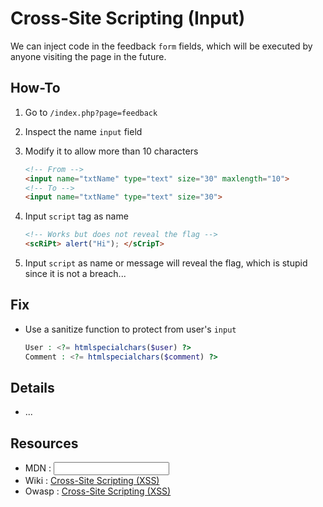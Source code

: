 # Cross-Site Scripting (Input)

We can inject code in the feedback `form` fields, which will be executed by anyone visiting the page in the future.

## How-To

1. Go to `/index.php?page=feedback`
2. Inspect the name `input` field
3. Modify it to allow more than 10 characters

	```html
	<!-- From -->
	<input name="txtName" type="text" size="30" maxlength="10">
	<!-- To -->
	<input name="txtName" type="text" size="30">
	```

4. Input `script` tag as name

	```html
	<!-- Works but does not reveal the flag -->
	<scRiPt> alert("Hi"); </sCripT>
	```

5. Input `script` as name or message will reveal the flag, which is stupid since it is not a breach...

## Fix

- Use a sanitize function to protect from user's `input`

	```php
	User : <?= htmlspecialchars($user) ?>
	Comment : <?= htmlspecialchars($comment) ?>
	```

## Details

- ...

## Resources

- MDN : [<input>](https://developer.mozilla.org/en-US/docs/Web/HTML/Element/input)
- Wiki : [Cross-Site Scripting (XSS)](https://en.wikipedia.org/wiki/Cross-site_scripting)
- Owasp : [Cross-Site Scripting (XSS)](https://owasp.org/www-community/attacks/xss/)

